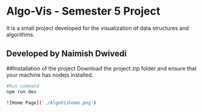 # Algo-Vis - Semester 5 Project
It is a small project developed for the visualization of data structures and algorithms.
## Developed by Naimish Dwivedi

##Installation of the project 
Download the project zip folder and ensure that your machine has nodejs installed.
```bash
#Run command
npm run dev

![Home Page]('./AlgoVishome.png')

